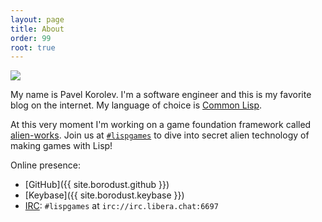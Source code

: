 ```yaml
---
layout: page
title: About
order: 99
root: true
---
```

<img src="{%link public/decent_face.jpg %}" class="intro-face-photo">

<div markdown="block" class="intro-text">

My name is Pavel Korolev. I'm a software engineer and this is my favorite blog
on the internet. My language of choice is [Common
Lisp](https://en.wikipedia.org/wiki/Common_Lisp).

At this very moment I'm working on a game foundation framework called [alien-works](https://github.com/borodust/alien-works). Join us at [`#lispgames`](http://lispgames.org) to dive into secret alien technology of making games with Lisp!

Online presence:
* [GitHub]({{ site.borodust.github }})
* [Keybase]({{ site.borodust.keybase }})
* [IRC](irc://irc.libera.chat:6697): `#lispgames` at `irc://irc.libera.chat:6697`

</div>
